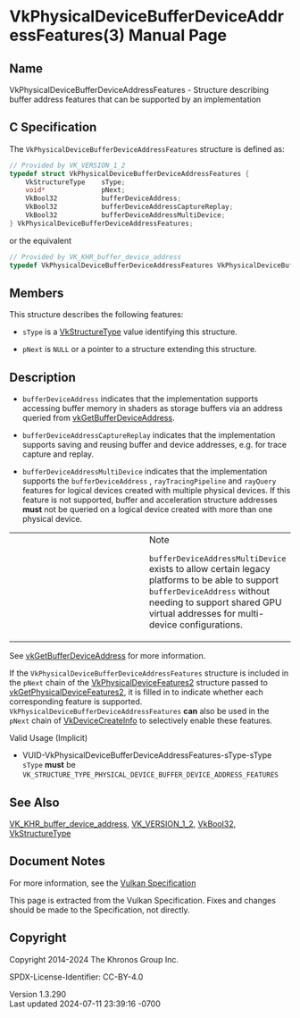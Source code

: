 # VkPhysicalDeviceBufferDeviceAddressFeatures(3) Manual Page

## Name

VkPhysicalDeviceBufferDeviceAddressFeatures - Structure describing
buffer address features that can be supported by an implementation



## <a href="#_c_specification" class="anchor"></a>C Specification

The `VkPhysicalDeviceBufferDeviceAddressFeatures` structure is defined
as:

``` c
// Provided by VK_VERSION_1_2
typedef struct VkPhysicalDeviceBufferDeviceAddressFeatures {
    VkStructureType    sType;
    void*              pNext;
    VkBool32           bufferDeviceAddress;
    VkBool32           bufferDeviceAddressCaptureReplay;
    VkBool32           bufferDeviceAddressMultiDevice;
} VkPhysicalDeviceBufferDeviceAddressFeatures;
```

or the equivalent

``` c
// Provided by VK_KHR_buffer_device_address
typedef VkPhysicalDeviceBufferDeviceAddressFeatures VkPhysicalDeviceBufferDeviceAddressFeaturesKHR;
```

## <a href="#_members" class="anchor"></a>Members

This structure describes the following features:

- `sType` is a [VkStructureType](https://registry.khronos.org/vulkan/specs/1.3-extensions/man/html/VkStructureType.html) value identifying
  this structure.

- `pNext` is `NULL` or a pointer to a structure extending this
  structure.

## <a href="#_description" class="anchor"></a>Description

- <span id="extension-features-bufferDeviceAddress"></span>
  `bufferDeviceAddress` indicates that the implementation supports
  accessing buffer memory in shaders as storage buffers via an address
  queried from
  [vkGetBufferDeviceAddress](https://registry.khronos.org/vulkan/specs/1.3-extensions/man/html/vkGetBufferDeviceAddress.html).

- <span id="extension-features-bufferDeviceAddressCaptureReplay"></span>
  `bufferDeviceAddressCaptureReplay` indicates that the implementation
  supports saving and reusing buffer and device addresses, e.g. for
  trace capture and replay.

- <span id="extension-features-bufferDeviceAddressMultiDevice"></span>
  `bufferDeviceAddressMultiDevice` indicates that the implementation
  supports the `bufferDeviceAddress` , `rayTracingPipeline` and
  `rayQuery` features for logical devices created with multiple physical
  devices. If this feature is not supported, buffer and acceleration
  structure addresses **must** not be queried on a logical device
  created with more than one physical device.

<table>
<colgroup>
<col style="width: 50%" />
<col style="width: 50%" />
</colgroup>
<tbody>
<tr>
<td class="icon"><em></em></td>
<td class="content">Note
<p><code>bufferDeviceAddressMultiDevice</code> exists to allow certain
legacy platforms to be able to support <code>bufferDeviceAddress</code>
without needing to support shared GPU virtual addresses for multi-device
configurations.</p></td>
</tr>
</tbody>
</table>

See [vkGetBufferDeviceAddress](https://registry.khronos.org/vulkan/specs/1.3-extensions/man/html/vkGetBufferDeviceAddress.html) for more
information.

If the `VkPhysicalDeviceBufferDeviceAddressFeatures` structure is
included in the `pNext` chain of the
[VkPhysicalDeviceFeatures2](https://registry.khronos.org/vulkan/specs/1.3-extensions/man/html/VkPhysicalDeviceFeatures2.html) structure
passed to
[vkGetPhysicalDeviceFeatures2](https://registry.khronos.org/vulkan/specs/1.3-extensions/man/html/vkGetPhysicalDeviceFeatures2.html), it is
filled in to indicate whether each corresponding feature is supported.
`VkPhysicalDeviceBufferDeviceAddressFeatures` **can** also be used in
the `pNext` chain of [VkDeviceCreateInfo](https://registry.khronos.org/vulkan/specs/1.3-extensions/man/html/VkDeviceCreateInfo.html) to
selectively enable these features.

Valid Usage (Implicit)

- <a href="#VUID-VkPhysicalDeviceBufferDeviceAddressFeatures-sType-sType"
  id="VUID-VkPhysicalDeviceBufferDeviceAddressFeatures-sType-sType"></a>
  VUID-VkPhysicalDeviceBufferDeviceAddressFeatures-sType-sType  
  `sType` **must** be
  `VK_STRUCTURE_TYPE_PHYSICAL_DEVICE_BUFFER_DEVICE_ADDRESS_FEATURES`

## <a href="#_see_also" class="anchor"></a>See Also

[VK_KHR_buffer_device_address](https://registry.khronos.org/vulkan/specs/1.3-extensions/man/html/VK_KHR_buffer_device_address.html),
[VK_VERSION_1_2](https://registry.khronos.org/vulkan/specs/1.3-extensions/man/html/VK_VERSION_1_2.html), [VkBool32](https://registry.khronos.org/vulkan/specs/1.3-extensions/man/html/VkBool32.html),
[VkStructureType](https://registry.khronos.org/vulkan/specs/1.3-extensions/man/html/VkStructureType.html)

## <a href="#_document_notes" class="anchor"></a>Document Notes

For more information, see the <a
href="https://registry.khronos.org/vulkan/specs/1.3-extensions/html/vkspec.html#VkPhysicalDeviceBufferDeviceAddressFeatures"
target="_blank" rel="noopener">Vulkan Specification</a>

This page is extracted from the Vulkan Specification. Fixes and changes
should be made to the Specification, not directly.

## <a href="#_copyright" class="anchor"></a>Copyright

Copyright 2014-2024 The Khronos Group Inc.

SPDX-License-Identifier: CC-BY-4.0

Version 1.3.290  
Last updated 2024-07-11 23:39:16 -0700
